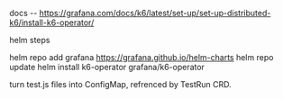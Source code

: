 docs -- 
https://grafana.com/docs/k6/latest/set-up/set-up-distributed-k6/install-k6-operator/

helm steps 

helm repo add grafana https://grafana.github.io/helm-charts
helm repo update
helm install k6-operator grafana/k6-operator

turn test.js files into ConfigMap, refrenced by TestRun CRD.

